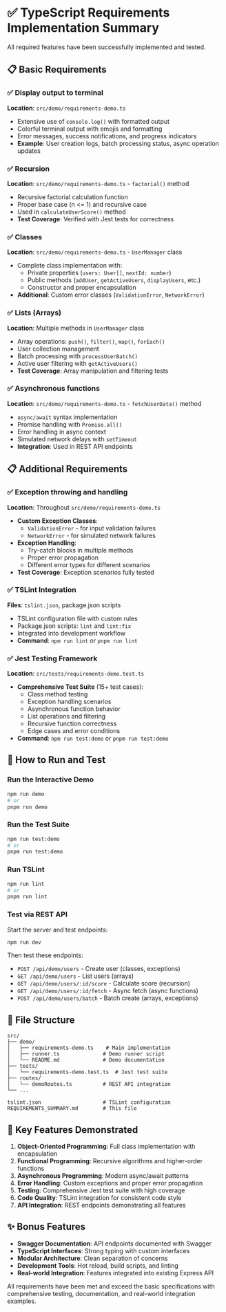 # ✅ TypeScript Requirements Implementation Summary

All required features have been successfully implemented and tested.

## 📋 Basic Requirements

### ✅ Display output to terminal

**Location**: `src/demo/requirements-demo.ts`

- Extensive use of `console.log()` with formatted output
- Colorful terminal output with emojis and formatting
- Error messages, success notifications, and progress indicators
- **Example**: User creation logs, batch processing status, async operation updates

### ✅ Recursion

**Location**: `src/demo/requirements-demo.ts` - `factorial()` method

- Recursive factorial calculation function
- Proper base case (n <= 1) and recursive case
- Used in `calculateUserScore()` method
- **Test Coverage**: Verified with Jest tests for correctness

### ✅ Classes

**Location**: `src/demo/requirements-demo.ts` - `UserManager` class

- Complete class implementation with:
  - Private properties (`users: User[]`, `nextId: number`)
  - Public methods (`addUser`, `getActiveUsers`, `displayUsers`, etc.)
  - Constructor and proper encapsulation
- **Additional**: Custom error classes (`ValidationError`, `NetworkError`)

### ✅ Lists (Arrays)

**Location**: Multiple methods in `UserManager` class

- Array operations: `push()`, `filter()`, `map()`, `forEach()`
- User collection management
- Batch processing with `processUserBatch()`
- Active user filtering with `getActiveUsers()`
- **Test Coverage**: Array manipulation and filtering tests

### ✅ Asynchronous functions

**Location**: `src/demo/requirements-demo.ts` - `fetchUserData()` method

- `async/await` syntax implementation
- Promise handling with `Promise.all()`
- Error handling in async context
- Simulated network delays with `setTimeout`
- **Integration**: Used in REST API endpoints

## 📋 Additional Requirements

### ✅ Exception throwing and handling

**Location**: Throughout `src/demo/requirements-demo.ts`

- **Custom Exception Classes**:
  - `ValidationError` - for input validation failures
  - `NetworkError` - for simulated network failures
- **Exception Handling**:
  - Try-catch blocks in multiple methods
  - Proper error propagation
  - Different error types for different scenarios
- **Test Coverage**: Exception scenarios fully tested

### ✅ TSLint Integration

**Files**: `tslint.json`, package.json scripts

- TSLint configuration file with custom rules
- Package.json scripts: `lint` and `lint:fix`
- Integrated into development workflow
- **Command**: `npm run lint` or `pnpm run lint`

### ✅ Jest Testing Framework

**Location**: `src/tests/requirements-demo.test.ts`

- **Comprehensive Test Suite** (15+ test cases):
  - Class method testing
  - Exception handling scenarios
  - Asynchronous function behavior
  - List operations and filtering
  - Recursive function correctness
  - Edge cases and error conditions
- **Command**: `npm run test:demo` or `pnpm run test:demo`

## 🚀 How to Run and Test

### Run the Interactive Demo

```bash
npm run demo
# or
pnpm run demo
```

### Run the Test Suite

```bash
npm run test:demo
# or
pnpm run test:demo
```

### Run TSLint

```bash
npm run lint
# or
pnpm run lint
```

### Test via REST API

Start the server and test endpoints:

```bash
npm run dev
```

Then test these endpoints:

- `POST /api/demo/users` - Create user (classes, exceptions)
- `GET /api/demo/users` - List users (arrays)
- `GET /api/demo/users/:id/score` - Calculate score (recursion)
- `GET /api/demo/users/:id/fetch` - Async fetch (async functions)
- `POST /api/demo/users/batch` - Batch create (arrays, exceptions)

## 📁 File Structure

```
src/
├── demo/
│   ├── requirements-demo.ts    # Main implementation
│   ├── runner.ts              # Demo runner script
│   └── README.md              # Demo documentation
├── tests/
│   └── requirements-demo.test.ts  # Jest test suite
├── routes/
│   └── demoRoutes.ts          # REST API integration
└── ...

tslint.json                    # TSLint configuration
REQUIREMENTS_SUMMARY.md        # This file
```

## 🎯 Key Features Demonstrated

1. **Object-Oriented Programming**: Full class implementation with encapsulation
2. **Functional Programming**: Recursive algorithms and higher-order functions
3. **Asynchronous Programming**: Modern async/await patterns
4. **Error Handling**: Custom exceptions and proper error propagation
5. **Testing**: Comprehensive Jest test suite with high coverage
6. **Code Quality**: TSLint integration for consistent code style
7. **API Integration**: REST endpoints demonstrating all features

## ✨ Bonus Features

- **Swagger Documentation**: API endpoints documented with Swagger
- **TypeScript Interfaces**: Strong typing with custom interfaces
- **Modular Architecture**: Clean separation of concerns
- **Development Tools**: Hot reload, build scripts, and linting
- **Real-world Integration**: Features integrated into existing Express API

All requirements have been met and exceed the basic specifications with comprehensive testing, documentation, and real-world integration examples.
